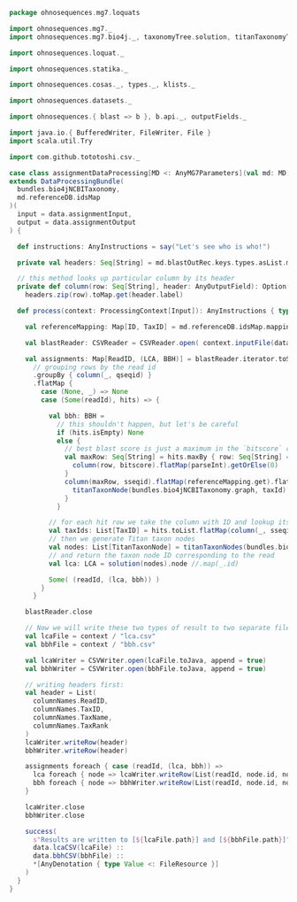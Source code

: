 
```scala
package ohnosequences.mg7.loquats

import ohnosequences.mg7._
import ohnosequences.mg7.bio4j._, taxonomyTree.solution, titanTaxonomyTree._

import ohnosequences.loquat._

import ohnosequences.statika._

import ohnosequences.cosas._, types._, klists._

import ohnosequences.datasets._

import ohnosequences.{ blast => b }, b.api._, outputFields._

import java.io.{ BufferedWriter, FileWriter, File }
import scala.util.Try

import com.github.tototoshi.csv._

case class assignmentDataProcessing[MD <: AnyMG7Parameters](val md: MD)
extends DataProcessingBundle(
  bundles.bio4jNCBITaxonomy,
  md.referenceDB.idsMap
)(
  input = data.assignmentInput,
  output = data.assignmentOutput
) {

  def instructions: AnyInstructions = say("Let's see who is who!")

  private val headers: Seq[String] = md.blastOutRec.keys.types.asList.map{ _.label }

  // this method looks up particular column by its header
  private def column(row: Seq[String], header: AnyOutputField): Option[String] =
    headers.zip(row).toMap.get(header.label)

  def process(context: ProcessingContext[Input]): AnyInstructions { type Out <: OutputFiles } = {

    val referenceMapping: Map[ID, TaxID] = md.referenceDB.idsMap.mapping

    val blastReader: CSVReader = CSVReader.open( context.inputFile(data.blastResult).toJava )

    val assignments: Map[ReadID, (LCA, BBH)] = blastReader.iterator.toStream
      // grouping rows by the read id
      .groupBy { column(_, qseqid) }
      .flatMap {
        case (None, _) => None
        case (Some(readId), hits) => {

          val bbh: BBH =
            // this shouldn't happen, but let's be careful
            if (hits.isEmpty) None
            else {
              // best blast score is just a maximum in the `bitscore` column
              val maxRow: Seq[String] = hits.maxBy { row: Seq[String] =>
                column(row, bitscore).flatMap(parseInt).getOrElse(0)
              }
              column(maxRow, sseqid).flatMap(referenceMapping.get).flatMap { taxId =>
                titanTaxonNode(bundles.bio4jNCBITaxonomy.graph, taxId)
              }
            }

          // for each hit row we take the column with ID and lookup its TaxID
          val taxIds: List[TaxID] = hits.toList.flatMap(column(_, sseqid)).flatMap(referenceMapping.get)
          // then we generate Titan taxon nodes
          val nodes: List[TitanTaxonNode] = titanTaxonNodes(bundles.bio4jNCBITaxonomy.graph, taxIds)
          // and return the taxon node ID corresponding to the read
          val lca: LCA = solution(nodes).node //.map(_.id)

          Some( (readId, (lca, bbh)) )
        }
      }

    blastReader.close

    // Now we will write these two types of result to two separate files
    val lcaFile = context / "lca.csv"
    val bbhFile = context / "bbh.csv"

    val lcaWriter = CSVWriter.open(lcaFile.toJava, append = true)
    val bbhWriter = CSVWriter.open(bbhFile.toJava, append = true)

    // writing headers first:
    val header = List(
      columnNames.ReadID,
      columnNames.TaxID,
      columnNames.TaxName,
      columnNames.TaxRank
    )
    lcaWriter.writeRow(header)
    bbhWriter.writeRow(header)

    assignments foreach { case (readId, (lca, bbh)) =>
      lca foreach { node => lcaWriter.writeRow(List(readId, node.id, node.name, node.rank)) }
      bbh foreach { node => bbhWriter.writeRow(List(readId, node.id, node.name, node.rank)) }
    }

    lcaWriter.close
    bbhWriter.close

    success(
      s"Results are written to [${lcaFile.path}] and [${bbhFile.path}]",
      data.lcaCSV(lcaFile) ::
      data.bbhCSV(bbhFile) ::
      *[AnyDenotation { type Value <: FileResource }]
    )
  }
}

```




[main/scala/metagenomica/bio4j/taxonomyTree.scala]: ../bio4j/taxonomyTree.scala.md
[main/scala/metagenomica/bio4j/titanTaxonomyTree.scala]: ../bio4j/titanTaxonomyTree.scala.md
[main/scala/metagenomica/bundles/bio4jTaxonomy.scala]: ../bundles/bio4jTaxonomy.scala.md
[main/scala/metagenomica/bundles/blast.scala]: ../bundles/blast.scala.md
[main/scala/metagenomica/bundles/filterGIs.scala]: ../bundles/filterGIs.scala.md
[main/scala/metagenomica/bundles/flash.scala]: ../bundles/flash.scala.md
[main/scala/metagenomica/bundles/referenceDB.scala]: ../bundles/referenceDB.scala.md
[main/scala/metagenomica/bundles/referenceMap.scala]: ../bundles/referenceMap.scala.md
[main/scala/metagenomica/data.scala]: ../data.scala.md
[main/scala/metagenomica/dataflow.scala]: ../dataflow.scala.md
[main/scala/metagenomica/dataflows/noFlash.scala]: ../dataflows/noFlash.scala.md
[main/scala/metagenomica/dataflows/standard.scala]: ../dataflows/standard.scala.md
[main/scala/metagenomica/loquats/1.flash.scala]: 1.flash.scala.md
[main/scala/metagenomica/loquats/2.split.scala]: 2.split.scala.md
[main/scala/metagenomica/loquats/3.blast.scala]: 3.blast.scala.md
[main/scala/metagenomica/loquats/4.merge.scala]: 4.merge.scala.md
[main/scala/metagenomica/loquats/5.assignment.scala]: 5.assignment.scala.md
[main/scala/metagenomica/loquats/6.counting.scala]: 6.counting.scala.md
[main/scala/metagenomica/package.scala]: ../package.scala.md
[main/scala/metagenomica/parameters.scala]: ../parameters.scala.md
[test/scala/bundles.scala]: ../../../../test/scala/bundles.scala.md
[test/scala/lca.scala]: ../../../../test/scala/lca.scala.md
[test/scala/metagenomica/pipeline.scala]: ../../../../test/scala/metagenomica/pipeline.scala.md